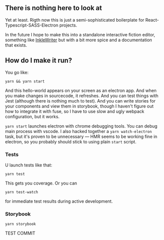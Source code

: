 ## There is nothing here to look at
Yet at least. Rigth now this is just a semi-sophisticated boilerplate for React-Typescript-SASS-Electron projects.

In the future I hope to make this into a standalone interactive fiction editor, something like [InkleWriter](https://www.inklestudios.com/inklewriter/) but with a bit more spice and a documentation that exists.

## How do I make it run?
You go like:
```
yarn && yarn start
```
And this hello-world appears on your screen as an electron app. And when you make changes in sourcecode, it refreshes. And you can test things with Jest (although there is nothing much to test). And you can write stories for your components and view them in storybook, though I haven't figure out how to integrate it with fuse, so I have to use slow and ugly webpack configuration, but it works.

`yarn start` launches electron with chrome debugging tools. You can debug main process with vscode. I also hacked together a `yarn watch-electron` task, but it's proven to be unnecessary — HMR seems to be working fine in electron, so you probably should stick to using plain `start` script.

### Tests
U launch tests like that:
```
yarn test
```
This gets you coverage. Or you can
```
yarn test-watch
```
for immediate test results during active development.

### Storybook
```
yarn storybook
```
TEST COMMIT
